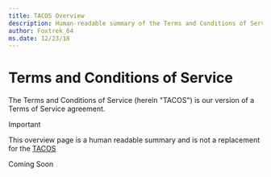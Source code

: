 ```yaml
---
title: TACOS Overview
description: Human-readable summary of the Terms and Conditions of Service
author: Foxtrek_64
ms.date: 12/23/18
---
```


# Terms and Conditions of Service

The Terms and Conditions of Service (herein "TACOS") is our version of a Terms of Service agreement.

> [!IMPORTANT]
> This overview page is a human readable summary and is not a replacement for the [TACOS](./tacos-policy)

Coming Soon
